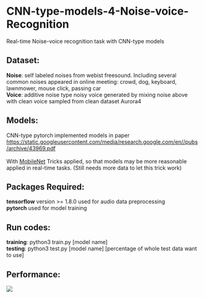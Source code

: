 # CNN-type-models-4-Noise-voice-Recognition
Real-time Noise-voice recognition task with CNN-type models

## Dataset:
**Noise**: self labeled noises from webist freesound. Including several common noises appeared in online meeting: crowd, dog, keyboard, lawnmower, mouse click, passing car</br>
**Voice**: additive noise type noisy voice generated by mixing noise above with clean voice sampled from clean dataset Aurora4

## Models:
CNN-type pytorch implemented models in paper https://static.googleusercontent.com/media/research.google.com/en//pubs/archive/43969.pdf</br>
</br>
With [MobileNet](https://arxiv.org/pdf/1704.04861.pdf) Tricks applied, so that models may be more reasonable applied in real-time tasks. (Still needs more data to let this trick work)

## Packages Required:
**tensorflow** version >= 1.8.0 used for audio data preprocessing</br>
**pytorch** used for model training

## Run codes:
**training**: python3 train.py [model name] </br>
**testing**: python3 test.py [model name] [percentage of whole test data want to use]

## Performance:

![](https://user-images.githubusercontent.com/20760190/40931609-7ea3f31c-67e0-11e8-9d68-2278718d9194.png)
